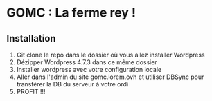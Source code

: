 # GOMC : La ferme rey !

## Installation

1. Git clone le repo dans le dossier où vous allez installer Wordpress
2. Dézipper Wordpress 4.7.3 dans ce même dossier
3. Installer wordpress avec votre configuration locale
4. Aller dans l'admin du site gomc.lorem.ovh et utiliser DBSync pour transférer la DB du serveur à votre ordi
4. PROFIT !!!
